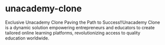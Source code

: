 # unacademy-clone
Exclusive Unacademy Clone Paving the Path to Success!!Unacademy Clone is a dynamic solution empowering entrepreneurs and educators to create tailored online learning platforms, revolutionizing access to quality education worldwide.
